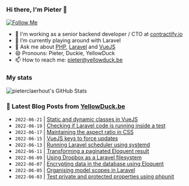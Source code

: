 ### Hi there, I'm Pieter 👋  
[![Follow Me](https://img.shields.io/github/followers/pieterclaerhout?label=Follow&style=social)](https://github.com/pieterclaerhout)

- 🏢 I'm working as a senior backend developer / CTO at [contractify.io](https://contractify.io)
- 🌱 I’m currently playing around with Laravel
- 💬 Ask me about [PHP](https://php.net), [Laravel](http://laravel.com) and [VueJS](https://vuejs.org)
- 😄 Pronouns: Pieter, Duckie, YellowDuck
- 📫 How to reach me: pieter@yellowduck.be

### My stats

![pieterclaerhout's GitHub Stats](https://github-readme-stats.vercel.app/api?username=pieterclaerhout&show_icons=true&count_private=true&line_height=40)

### 📩 Latest Blog Posts from [YellowDuck.be](https://www.yellowduck.be/)
<!-- BLOG-POST-LIST:START -->
- `2022-06-21` | [Static and dynamic classes in VueJS](https://www.yellowduck.be/posts/static-and-dynamic-classes-in-vuejs)  
- `2022-06-19` | [Checking if Laravel code is running inside a test](https://www.yellowduck.be/posts/checking-if-laravel-code-is-running-inside-a-test)  
- `2022-06-17` | [Maintaining the aspect ratio in CSS](https://www.yellowduck.be/posts/maintaining-the-aspect-ratio-in-css)  
- `2022-06-15` | [VueJS keys to force updates](https://www.yellowduck.be/posts/vuejs-keys-to-force-updates)  
- `2022-06-13` | [Running Laravel scheduler using systemd](https://www.yellowduck.be/posts/running-laravel-scheduler-using-systemd)  
- `2022-06-11` | [Transforming a paginated Eloquent result](https://www.yellowduck.be/posts/transforming-a-paginated-eloquent-result)  
- `2022-06-09` | [Using Dropbox as a Laravel filesystem](https://www.yellowduck.be/posts/using-dropbox-as-a-laravel-filesystem)  
- `2022-06-07` | [Encrypting data in the database using Eloquent](https://www.yellowduck.be/posts/encrypting-data-in-the-database-using-eloquent)  
- `2022-06-05` | [Organising model scopes in Laravel](https://www.yellowduck.be/posts/organising-model-scopes-in-laravel)  
- `2022-06-03` | [Test private and protected properties using phpunit](https://www.yellowduck.be/posts/test-private-and-protected-properties-using-phpunit)  

<!-- BLOG-POST-LIST:END -->
